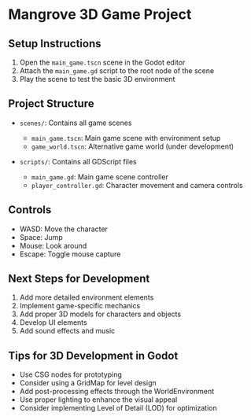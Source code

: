 # Mangrove 3D Game Project

## Setup Instructions

1. Open the `main_game.tscn` scene in the Godot editor
2. Attach the `main_game.gd` script to the root node of the scene
3. Play the scene to test the basic 3D environment

## Project Structure

- `scenes/`: Contains all game scenes
  - `main_game.tscn`: Main game scene with environment setup
  - `game_world.tscn`: Alternative game world (under development)
  
- `scripts/`: Contains all GDScript files
  - `main_game.gd`: Main game scene controller
  - `player_controller.gd`: Character movement and camera controls
  
## Controls

- WASD: Move the character
- Space: Jump
- Mouse: Look around
- Escape: Toggle mouse capture

## Next Steps for Development

1. Add more detailed environment elements
2. Implement game-specific mechanics
3. Add proper 3D models for characters and objects
4. Develop UI elements
5. Add sound effects and music

## Tips for 3D Development in Godot

- Use CSG nodes for prototyping
- Consider using a GridMap for level design
- Add post-processing effects through the WorldEnvironment
- Use proper lighting to enhance the visual appeal
- Consider implementing Level of Detail (LOD) for optimization
